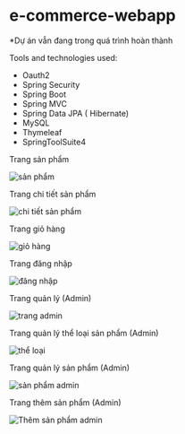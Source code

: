 # e-commerce-webapp

*Dự án vẫn đang trong quá trình hoàn thành

Tools and technologies used:
- Oauth2
- Spring Security
- Spring Boot
- Spring MVC
- Spring Data JPA ( Hibernate)
- MySQL
- Thymeleaf
- SpringToolSuite4

Trang sản phẩm

![sản phẩm](https://user-images.githubusercontent.com/88927961/186323641-98d13a87-9a95-4f6c-96e1-69e4056f16a5.png)

Trang chi tiết sản phẩm

![chi tiết sản phẩm](https://user-images.githubusercontent.com/88927961/186324442-8503e284-32d6-4827-9586-d2e46d0c86ce.png)

Trang giỏ hàng

![giỏ hàng](https://user-images.githubusercontent.com/88927961/186324537-f835af18-1953-4379-b02e-5b535e8d1f20.png)

Trang đăng nhập

![đăng nhập](https://user-images.githubusercontent.com/88927961/186323925-53cbaad1-5cbe-483a-ae1e-017933fef960.png)

Trang quản lý (Admin)

![trang admin](https://user-images.githubusercontent.com/88927961/186323996-e4f715df-b352-4d0c-9a1d-4902bab1b967.png)

Trang quản lý thể loại sản phẩm (Admin)

![thể loại](https://user-images.githubusercontent.com/88927961/186323694-b23a908b-16fb-4fa4-8ead-155d2b1b7c4a.png)
 
 Trang quản lý sản phẩm (Admin)
 
 ![sản phẩm admin](https://user-images.githubusercontent.com/88927961/186324138-f3fb16b0-d1d1-49a8-8995-5fec6231d2ba.png)

Trang thêm sản phẩm (Admin)

![Thêm sản phẩm admin](https://user-images.githubusercontent.com/88927961/186324172-621968b5-3b12-4e1b-9124-0bf3ae661c4c.png)

